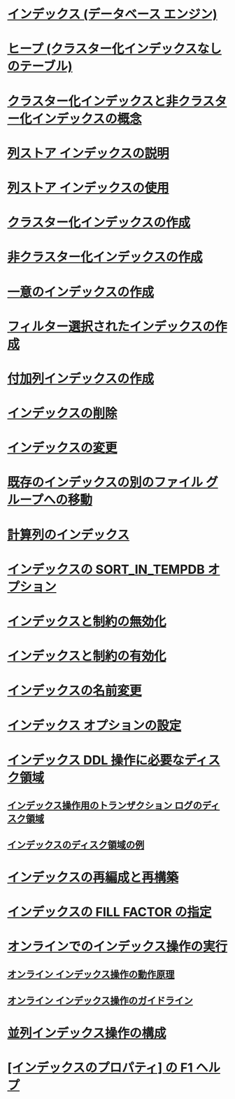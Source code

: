 # [インデックス (データベース エンジン)](indexes.md)
# [ヒープ (クラスター化インデックスなしのテーブル)](heaps-tables-without-clustered-indexes.md)
# [クラスター化インデックスと非クラスター化インデックスの概念](clustered-and-nonclustered-indexes-described.md)
# [列ストア インデックスの説明](columnstore-indexes-described.md)
# [列ストア インデックスの使用](dbengine-columnstore-indexes.md)
# [クラスター化インデックスの作成](create-clustered-indexes.md)
# [非クラスター化インデックスの作成](create-nonclustered-indexes.md)
# [一意のインデックスの作成](create-unique-indexes.md)
# [フィルター選択されたインデックスの作成](create-filtered-indexes.md)
# [付加列インデックスの作成](create-indexes-with-included-columns.md)
# [インデックスの削除](delete-an-index.md)
# [インデックスの変更](modify-an-index.md)
# [既存のインデックスの別のファイル グループへの移動](move-an-existing-index-to-a-different-filegroup.md)
# [計算列のインデックス](indexes-on-computed-columns.md)
# [インデックスの SORT_IN_TEMPDB オプション](sort-in-tempdb-option-for-indexes.md)
# [インデックスと制約の無効化](disable-indexes-and-constraints.md)
# [インデックスと制約の有効化](enable-indexes-and-constraints.md)
# [インデックスの名前変更](rename-indexes.md)
# [インデックス オプションの設定](set-index-options.md)
# [インデックス DDL 操作に必要なディスク領域](disk-space-requirements-for-index-ddl-operations.md)
## [インデックス操作用のトランザクション ログのディスク領域](transaction-log-disk-space-for-index-operations.md)
## [インデックスのディスク領域の例](index-disk-space-example.md)
# [インデックスの再編成と再構築](reorganize-and-rebuild-indexes.md)
# [インデックスの FILL FACTOR の指定](specify-fill-factor-for-an-index.md)
# [オンラインでのインデックス操作の実行](perform-index-operations-online.md)
## [オンライン インデックス操作の動作原理](how-online-index-operations-work.md)
## [オンライン インデックス操作のガイドライン](guidelines-for-online-index-operations.md)
# [並列インデックス操作の構成](configure-parallel-index-operations.md)
# [[インデックスのプロパティ] の F1 ヘルプ](index-properties-f1-help.md)
